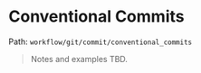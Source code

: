 # Conventional Commits

Path: `workflow/git/commit/conventional_commits`

> Notes and examples TBD.
